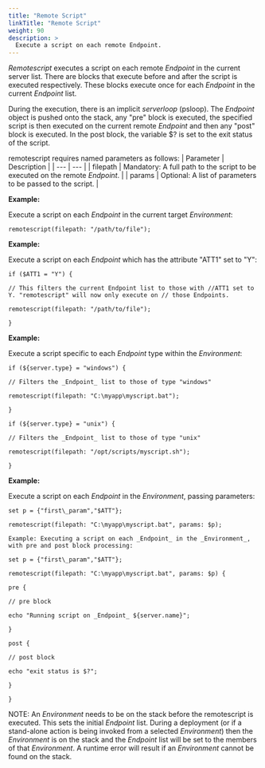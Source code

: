 ```yaml
---
title: "Remote Script"
linkTitle: "Remote Script"
weight: 90
description: >
  Execute a script on each remote Endpoint. 
---
```



_Remotescript_ executes a script on each remote _Endpoint_ in the current server list. There are blocks that execute before and after the script is executed respectively. These blocks execute once for each _Endpoint_ in the current _Endpoint_ list.

During the execution, there is an implicit _serverloop_ (psloop). The _Endpoint_ object is pushed onto the stack, any "pre" block is executed, the specified script is then executed on the current remote _Endpoint_ and then any "post" block is executed. In the post block, the variable $? is set to the exit status of the script.

remotescript requires named parameters as follows:
| Parameter | Description |
| --- | --- |
| filepath | Mandatory: A full path to the script to be executed on the remote _Endpoint_. |
| params | Optional: A list of parameters to be passed to the script. |


**Example:**

Execute a script on each _Endpoint_ in the current target _Environment_:
~~~
remotescript(filepath: "/path/to/file");
~~~

**Example:**

Execute a script on each _Endpoint_ which has the attribute "ATT1" set to "Y":
~~~
if ($ATT1 = "Y") {

// This filters the current Endpoint list to those with //ATT1 set to Y. "remotescript" will now only execute on // those Endpoints.

remotescript(filepath: "/path/to/file");

}

~~~

**Example:**

Execute a script specific to each _Endpoint_ type within the _Environment_:
~~~
if (${server.type} = "windows") {

// Filters the _Endpoint_ list to those of type "windows"

remotescript(filepath: "C:\myapp\myscript.bat");

}

if (${server.type} = "unix") {

// Filters the _Endpoint_ list to those of type "unix"

remotescript(filepath: "/opt/scripts/myscript.sh");

}
~~~

**Example:**

Execute a script on each _Endpoint_ in the _Environment_, passing parameters:
~~~
set p = {"first\_param","$ATT"};

remotescript(filepath: "C:\myapp\myscript.bat", params: $p);

Example: Executing a script on each _Endpoint_ in the _Environment_, with pre and post block processing:

set p = {"first\_param","$ATT"};

remotescript(filepath: "C:\myapp\myscript.bat", params: $p) {

pre {

// pre block

echo "Running script on _Endpoint_ ${server.name}";

}

post {

// post block

echo "exit status is $?";

}

}
~~~
NOTE: An _Environment_ needs to be on the stack before the remotescript is executed. This sets the initial _Endpoint_ list. During a deployment (or if a stand-alone action is being invoked from a selected _Environment_) then the _Environment_ is on the stack and the _Endpoint_ list will be set to the members of that _Environment_. A runtime error will result if an _Environment_ cannot be found on the stack.